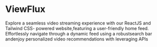 # ViewFlux
 Explore a seamless video streaming experience with our ReactJS and Tailwind CSS- powered website,featuring a user-friendly home feed. Effortlessly navigate through a dynamic feed using a robustsearch bar andenjoy personalized video recommendations with leveraging APIs
